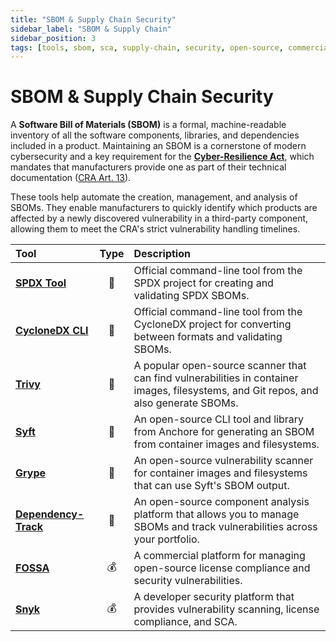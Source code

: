 ```yaml
---
title: "SBOM & Supply Chain Security"
sidebar_label: "SBOM & Supply Chain"
sidebar_position: 3
tags: [tools, sbom, sca, supply-chain, security, open-source, commercial]
---
```

# SBOM & Supply Chain Security

A **Software Bill of Materials (SBOM)** is a formal, machine-readable inventory of all the software components, libraries, and dependencies included in a product. Maintaining an SBOM is a cornerstone of modern cybersecurity and a key requirement for the **[Cyber-Resilience Act](../standards/cra-overview.md)**, which mandates that manufacturers provide one as part of their technical documentation ([CRA Art. 13][cra_art13]).

These tools help automate the creation, management, and analysis of SBOMs. They enable manufacturers to quickly identify which products are affected by a newly discovered vulnerability in a third-party component, allowing them to meet the CRA's strict vulnerability handling timelines.

| Tool | Type | Description |
| :--- | :--: | :---------- |
| [**SPDX Tool**](https://tools.spdx.org/app/) | 🐙 | Official command-line tool from the SPDX project for creating and validating SPDX SBOMs. |
| [**CycloneDX CLI**](https://github.com/CycloneDX/cyclonedx-cli) | 🐙 | Official command-line tool from the CycloneDX project for converting between formats and validating SBOMs. |
| [**Trivy**](https://github.com/aquasecurity/trivy) | 🐙 | A popular open-source scanner that can find vulnerabilities in container images, filesystems, and Git repos, and also generate SBOMs. |
| [**Syft**](https://github.com/anchore/syft) | 🐙 | An open-source CLI tool and library from Anchore for generating an SBOM from container images and filesystems. |
| [**Grype**](https://github.com/anchore/grype) | 🐙 | An open-source vulnerability scanner for container images and filesystems that can use Syft's SBOM output. |
| [**Dependency-Track**](https://dependencytrack.org/) | 🐙 | An open-source component analysis platform that allows you to manage SBOMs and track vulnerabilities across your portfolio. |
| [**FOSSA**](https://fossa.com/) | 💰 | A commercial platform for managing open-source license compliance and security vulnerabilities. |
| [**Snyk**](https://snyk.io/) | 💰 | A developer security platform that provides vulnerability scanning, license compliance, and SCA. |

<!-- Citations -->
[cra_art13]: https://eur-lex.europa.eu/legal-content/EN/TXT/?uri=CELEX:02024R2847-20241120#art_13 "CRA Article 13 – Obligations of manufacturers"
